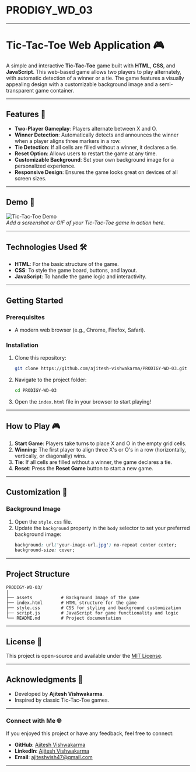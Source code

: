 # PRODIGY_WD_03

---
# Tic-Tac-Toe Web Application 🎮

A simple and interactive **Tic-Tac-Toe** game built with **HTML**, **CSS**, and **JavaScript**. This web-based game allows two players to play alternately, with automatic detection of a winner or a tie. The game features a visually appealing design with a customizable background image and a semi-transparent game container. 

---

## Features 🚀
- **Two-Player Gameplay**: Players alternate between X and O.
- **Winner Detection**: Automatically detects and announces the winner when a player aligns three markers in a row.
- **Tie Detection**: If all cells are filled without a winner, it declares a tie.
- **Reset Option**: Allows users to restart the game at any time.
- **Customizable Background**: Set your own background image for a personalized experience.
- **Responsive Design**: Ensures the game looks great on devices of all screen sizes.

---

## Demo 🎥

![Tic-Tac-Toe Demo](https://via.placeholder.com/800x400)  
*Add a screenshot or GIF of your Tic-Tac-Toe game in action here.*

---

## Technologies Used 🛠️
- **HTML**: For the basic structure of the game.
- **CSS**: To style the game board, buttons, and layout.
- **JavaScript**: To handle the game logic and interactivity.

---

## Getting Started

### Prerequisites
- A modern web browser (e.g., Chrome, Firefox, Safari).

### Installation
1. Clone this repository:
   ```bash
   git clone https://github.com/ajitesh-vishwakarma/PRODIGY-WD-03.git
   ```
2. Navigate to the project folder:
   ```bash
   cd PRODIGY-WD-03
   ```
3. Open the `index.html` file in your browser to start playing!

---

## How to Play 🎮
1. **Start Game**: Players take turns to place X and O in the empty grid cells.
2. **Winning**: The first player to align three X's or O's in a row (horizontally, vertically, or diagonally) wins.
3. **Tie**: If all cells are filled without a winner, the game declares a tie.
4. **Reset**: Press the **Reset Game** button to start a new game.

---

## Customization 🎨

### Background Image
1. Open the `style.css` file.
2. Update the `background` property in the `body` selector to set your preferred background image:
   ```css
   background: url('your-image-url.jpg') no-repeat center center;
   background-size: cover;
   ```

---

## Project Structure
```
PRODIGY-WD-03/
│
├── assets           # Background Image of the game
├── index.html       # HTML structure for the game
├── style.css        # CSS for styling and background customization
├── script.js        # JavaScript for game functionality and logic
└── README.md        # Project documentation
```

---

## License 📜

This project is open-source and available under the [MIT License](LICENSE).

---

## Acknowledgments 🙌
- Developed by **Ajitesh Vishwakarma**.
- Inspired by classic Tic-Tac-Toe games.

---

### Connect with Me 🌐
If you enjoyed this project or have any feedback, feel free to connect:
- **GitHub**: [Ajitesh Vishwakarma](https://github.com/ajiteshvish)
- **LinkedIn**: [Ajitesh Vishwakarma](https://linkedin.com/in/ajiteshvish)
- **Email**: ajiteshvish47@gmail.com 
---

